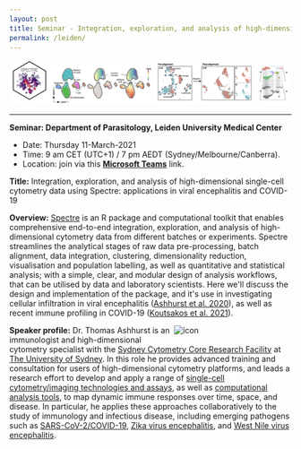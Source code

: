 ```yaml
---
layout: post
title: Seminar - Integration, exploration, and analysis of high-dimensional single-cell cytometry data using Spectre - applications in viral encephalitis and COVID-19 (Leiden University Medical Center, Thursday 11-March, 9 am CET, 7 pm AEDT)
permalink: /leiden/
---
```


![Flyer](https://raw.githubusercontent.com/immunedynamics/immunedynamics.github.io/master/images/Clusters%20wide.png)

---

**Seminar: Department of Parasitology, Leiden University Medical Center**

- Date: Thursday 11-March-2021
- Time: 9 am CET (UTC+1) / 7 pm AEDT (Sydney/Melbourne/Canberra). 
- Location: join via this [**Microsoft Teams**](https://protect-au.mimecast.com/s/JWn9COMKzVTBX8MYIPpyeQ?domain=teams.microsoft.com) link.

**Title:** Integration, exploration, and analysis of high-dimensional single-cell cytometry data using Spectre: applications in viral encephalitis and COVID-19

**Overview:** [Spectre](https://wiki.centenary.org.au/display/SPECTRE) is an R package and computational toolkit that enables comprehensive end-to-end integration, exploration, and analysis of high-dimensional cytometry data from different batches or experiments. Spectre streamlines the analytical stages of raw data pre-processing, batch alignment, data integration, clustering, dimensionality reduction, visualisation and population labelling, as well as quantitative and statistical analysis; with a simple, clear, and modular design of analysis workflows, that can be utilised by data and laboratory scientists. Here we'll discuss the design and implementation of the package, and it's use in investigating cellular infiltration in viral encephalitis ([Ashhurst et al. 2020](https://www.biorxiv.org/content/10.1101/2020.10.22.349563v1.abstract)), as well as recent immune profiling in COVID-19 ([Koutsakos et al. 2021](https://www.cell.com/cell-reports-medicine/fulltext/S2666-3791(21)00019-7)).
 
<div class='row'>
    <div class="image">
        <a href="#">
            <img src="https://raw.githubusercontent.com/tomashhurst/tomashhurst.github.io/master/images/TA%20cropped.jpg" alt="icon" width="200" align="right" style="padding-left: 0px; padding-right: 10px; padding-top: 0px; padding-bottom: 5px">
        </a>
    </div>
</div> 

**Speaker profile:** Dr. Thomas Ashhurst is an immunologist and high-dimensional cytometry specialist with the [Sydney Cytometry Core Research Facility](https://sydneycytometry.org.au) at [The University of Sydney](https://www.sydney.edu.au/). In this role he provides advanced training and consultation for users of high-dimensional cytometry platforms, and leads a research effort to develop and apply a range of [single-cell cytometry/imaging technologies and assays](https://tomashhurst.github.io/research/#high-dimensional-cytometry-and-imaging-technologies), as well as [computational analysis tools](https://tomashhurst.github.io/research/#computational-analysis-approaches), to map dynamic immune responses over time, space, and disease. In particular, he applies these approaches collaboratively to the study of immunology and infectious disease, including emerging pathogens such as [SARS-CoV-2/COVID-19](https://tomashhurst.github.io/research/#application-to-disease), [Zika virus encephalitis](https://tomashhurst.github.io/research/#application-to-disease), and [West Nile virus encephalitis](https://tomashhurst.github.io/research/#application-to-disease).

